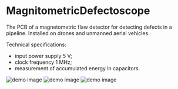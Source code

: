 # MagnitometricDefectoscope
The PCB of a magnetometric flaw detector for detecting defects in a pipeline.
Installed on drones and unmanned aerial vehicles.

Technical specifications:
- input power supply 5 V;
- clock frequency 1 MHz;
- measurement of accumulated energy in capacitors.

![demo image](https://github.com/VasiliyPodlesniy/PhotoForRepositories/blob/master/Truba.jpg)
![demo image](https://github.com/VasiliyPodlesniy/PhotoForRepositories/blob/master/Defect.PNG)
![demo image](https://github.com/VasiliyPodlesniy/PhotoForRepositories/blob/master/Defect1.PNG)


